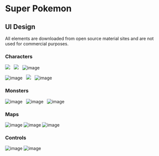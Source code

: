 # Super Pokemon

## UI Design
All elements are downloaded from open source material sites and are not used for commercial purposes.

### Characters
![](https://raw.githubusercontent.com/lakerschampions/Super_Pokemon/master/src/images/Charmander.png) &nbsp;
![](https://github.com/lakerschampions/Super_Pokemon/blob/master/src/images/duck.png?raw=true) &nbsp;
![image](https://user-images.githubusercontent.com/40222298/206343487-798d8359-2d1d-4eea-999f-bd84a52435c3.png) &nbsp;

![image](https://user-images.githubusercontent.com/40222298/206343531-fadd9688-5330-4552-89f0-c7d7dee99a7e.png) &nbsp;
![](https://github.com/lakerschampions/Super_Pokemon/blob/master/src/images/Electabuzz.png?raw=true) &nbsp;
![image](https://user-images.githubusercontent.com/40222298/206343616-99e2a523-1482-45d4-a069-26cb874328da.png)

### Monsters
![image](https://user-images.githubusercontent.com/40222298/206343673-9cdb0b70-a318-42d4-98c0-4076b2da7177.png) &nbsp;
![image](https://user-images.githubusercontent.com/40222298/206343782-f09afd74-7da5-4222-b07a-322b1328d2fb.png) &nbsp;
![image](https://user-images.githubusercontent.com/40222298/206344020-4f8bb4aa-b59e-4924-9e27-4ee9a8eb5f10.png)


### Maps
![image](https://user-images.githubusercontent.com/40222298/206343878-a8e51c20-cdaa-4f6c-a63c-6f54135de330.png)
![image](https://user-images.githubusercontent.com/40222298/206343927-0ff0cb4c-6d49-4ed6-83a6-f8116a6863f3.png)
![image](https://user-images.githubusercontent.com/40222298/206343965-4a808ae2-1753-4127-a474-70d5503b39ce.png)

### Controls
![image](https://user-images.githubusercontent.com/40222298/206344236-f534dc4a-5887-4e10-9beb-5fb28f9aef10.png)
![image](https://user-images.githubusercontent.com/40222298/206344270-37e00bd3-fd44-4082-b6dd-280e27ff424b.png)

